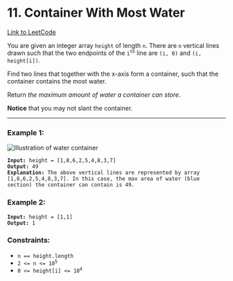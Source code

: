 # 11. Container With Most Water

[Link to LeetCode](https://leetcode.com/problems/container-with-most-water/)

You are given an integer array `height` of length `n`. There are `n` vertical lines drawn such that the two endpoints of the <code>i<sup>th</sup></code> line are `(i, 0)` and `(i, height[i])`.

Find two lines that together with the x-axis form a container, such that the container contains the most water.

Return _the maximum amount of water a container can store_.

**Notice** that you may not slant the container.

---

### Example 1:

![Illustration of water container](https://s3-lc-upload.s3.amazonaws.com/uploads/2018/07/17/question_11.jpg)

<pre><code><strong>Input:</strong> height = [1,8,6,2,5,4,8,3,7]
<strong>Output:</strong> 49
<strong>Explanation:</strong> The above vertical lines are represented by array [1,8,6,2,5,4,8,3,7]. In this case, the max area of water (blue section) the container can contain is 49.</code></pre>

### Example 2:

<pre><code><strong>Input:</strong> height = [1,1]
<strong>Output:</strong> 1</code></pre>

### Constraints:

* `n == height.length`
* <code>2 <= n <= 10<sup>5</sup></code>
* <code>0 <= height[i] <= 10<sup>4</sup></code>